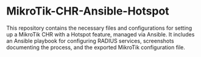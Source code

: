# MikroTik-CHR-Ansible-Hotspot
This repository contains the necessary files and configurations for setting up a MikroTik CHR with a Hotspot feature, managed via Ansible. It includes an Ansible playbook for configuring RADIUS services, screenshots documenting the process, and the exported MikroTik configuration file. 
